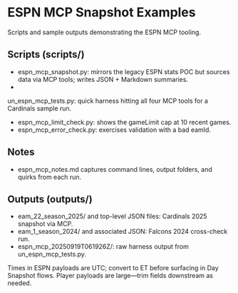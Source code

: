 ﻿# ESPN MCP Snapshot Examples

Scripts and sample outputs demonstrating the ESPN MCP tooling.

## Scripts (scripts/)
- espn_mcp_snapshot.py: mirrors the legacy ESPN stats POC but sources data via MCP tools; writes JSON + Markdown summaries.
- un_espn_mcp_tests.py: quick harness hitting all four MCP tools for a Cardinals sample run.
- espn_mcp_limit_check.py: shows the gameLimit cap at 10 recent games.
- espn_mcp_error_check.py: exercises validation with a bad 	eamId.

## Notes
- espn_mcp_notes.md captures command lines, output folders, and quirks from each run.

## Outputs (outputs/)
- 	eam_22_season_2025/ and top-level JSON files: Cardinals 2025 snapshot via MCP.
- 	eam_1_season_2024/ and associated JSON: Falcons 2024 cross-check run.
- espn_mcp_20250919T061926Z/: raw harness output from un_espn_mcp_tests.py.

Times in ESPN payloads are UTC; convert to ET before surfacing in Day Snapshot flows. Player payloads are large—trim fields downstream as needed.
